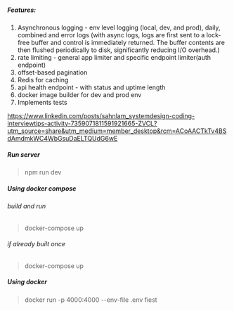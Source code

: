 ##### Features:

1. Asynchronous logging - env level logging (local, dev, and prod), daily, combined and error logs
   (with async logs, logs are first sent to a lock-free buffer and control is immediately returned. The buffer contents are then flushed periodically to disk, significantly reducing I/O overhead.)
2. rate limiting - general app limiter and specific endpoint limiter(auth endpoint)
3. offset-based pagination
4. Redis for caching
5. api health endpoint - with status and uptime length
6. docker image builder for dev and prod env
7. Implements tests

https://www.linkedin.com/posts/sahnlam_systemdesign-coding-interviewtips-activity-7359071811591921665-ZVCL?utm_source=share&utm_medium=member_desktop&rcm=ACoAACTkTv4BSdAmdmkWC4WbGsuDaELTQUdG6wE

##### Run server

> npm run dev

##### Using docker compose

###### build and run

> docker-compose up

###### if already built once

> docker-compose up

##### Using docker

> docker run -p 4000:4000 --env-file .env fiest
